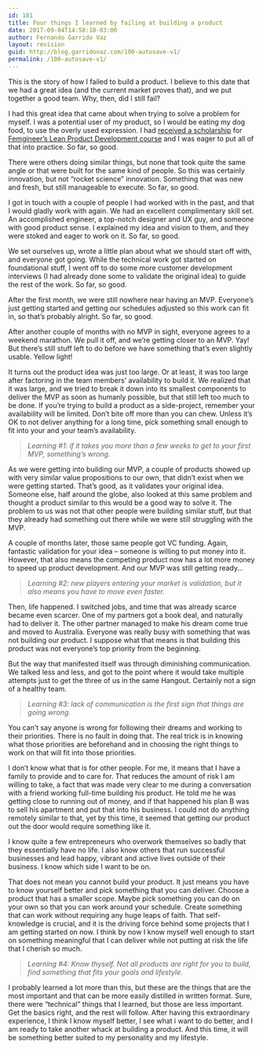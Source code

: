 ```yaml
---
id: 181
title: Four things I learned by failing at building a product
date: 2017-09-04T14:58:18-03:00
author: Fernando Garrido Vaz
layout: revision
guid: http://blog.garridovaz.com/100-autosave-v1/
permalink: /100-autosave-v1/
---
```

This is the story of how I failed to build a product. I believe to this date that we had a great idea (and the current market proves that), and we put together a good team. Why, then, did I still fail?

I had this great idea that came about when trying to solve a problem for myself. I was a potential user of my product, so I would be eating my dog food, to use the overly used expression. I had [received a scholarship](http://femgineer.com/2013/09/fernando-vaz-publicbeta-scholarship-winner/) for [Femgineer&#8217;s Lean Product Development course](http://femgineer.com/lean-product-development-course/) and I was eager to put all of that into practice. So far, so good.

There were others doing similar things, but none that took quite the same angle or that were built for the same kind of people. So this was certainly innovation, but not &#8220;rocket science&#8221; innovation. Something that was new and fresh, but still manageable to execute. So far, so good.

I got in touch with a couple of people I had worked with in the past, and that I would gladly work with again. We had an excellent complimentary skill set. An accomplished engineer, a top-notch designer and UX guy, and someone with good product sense. I explained my idea and vision to them, and they were stoked and eager to work on it. So far, so good.

We set ourselves up, wrote a little plan about what we should start off with, and everyone got going. While the technical work got started on foundational stuff, I went off to do some more customer development interviews (I had already done some to validate the original idea) to guide the rest of the work. So far, so good.

After the first month, we were still nowhere near having an MVP. Everyone&#8217;s just getting started and getting our schedules adjusted so this work can fit in, so that&#8217;s probably alright. So far, so good.

After another couple of months with no MVP in sight, everyone agrees to a weekend marathon. We pull it off, and we&#8217;re getting closer to an MVP. Yay! But there&#8217;s still stuff left to do before we have something that&#8217;s even slightly usable. Yellow light!

It turns out the product idea was just too large. Or at least, it was too large after factoring in the team members&#8217; availability to build it. We realized that it was large, and we tried to break it down into its smallest components to deliver the MVP as soon as humanly possible, but that still left too much to be done. If you&#8217;re trying to build a product as a side-project, remember your availability will be limited. Don&#8217;t bite off more than you can chew. Unless it&#8217;s OK to not deliver anything for a long time, pick something small enough to fit into your and your team&#8217;s availability.

> _Learning #1: if it takes you more than a few weeks to get to your first MVP, something&#8217;s wrong._

As we were getting into building our MVP, a couple of products showed up with very similar value propositions to our own, that didn&#8217;t exist when we were getting started. That&#8217;s good, as it validates your original idea. Someone else, half around the globe, also looked at this same problem and thought a product similar to this would be a good way to solve it. The problem to us was not that other people were building similar stuff, but that they already had something out there while we were still struggling with the MVP.

A couple of months later, those same people got VC funding. Again, fantastic validation for your idea &#8211; someone is willing to put money into it. However, that also means the competing product now has a lot more money to speed up product development. And our MVP was still getting ready&#8230;

> _Learning #2: new players entering your market is validation, but it also means you have to move even faster._

Then, life happened. I switched jobs, and time that was already scarce became even scarcer. One of my partners got a book deal, and naturally had to deliver it. The other partner managed to make his dream come true and moved to Australia. Everyone was really busy with something that was not building our product. I suppose what that means is that building this product was not everyone&#8217;s top priority from the beginning.

But the way that manifested itself was through diminishing communication. We talked less and less, and got to the point where it would take multiple attempts just to get the three of us in the same Hangout. Certainly not a sign of a healthy team.

> _Learning #3: lack of communication is the first sign that things are going wrong._

You can&#8217;t say anyone is wrong for following their dreams and working to their priorities. There is no fault in doing that. The real trick is in knowing what those priorities are beforehand and in choosing the right things to work on that will fit into those priorities.

I don&#8217;t know what that is for other people. For me, it means that I have a family to provide and to care for. That reduces the amount of risk I am willing to take, a fact that was made very clear to me during a conversation with a friend working full-time building his product. He told me he was getting close to running out of money, and if that happened his plan B was to sell his apartment and put that into his business. I could not do anything remotely similar to that, yet by this time, it seemed that getting our product out the door would require something like it.

I know quite a few entrepreneurs who overwork themselves so badly that they essentially have no life. I also know others that run successful businesses and lead happy, vibrant and active lives outside of their business. I know which side I want to be on.

That does not mean you cannot build your product. It just means you have to know yourself better and pick something that you can deliver. Choose a product that has a smaller scope. Maybe pick something you can do on your own so that you can work around your schedule. Create something that can work without requiring any huge leaps of faith. That self-knowledge is crucial, and it is the driving force behind some projects that I am getting started on now. I think by now I know myself well enough to start on something meaningful that I can deliver while not putting at risk the life that I cherish so much.

> _Learning #4: Know thyself. Not all products are right for you to build, find something that fits your goals and lifestyle._

I probably learned a lot more than this, but these are the things that are the most important and that can be more easily distilled in written format. Sure, there were &#8220;technical&#8221; things that I learned, but those are less important. Get the basics right, and the rest will follow. After having this extraordinary experience, I think I know myself better, I see what i want to do better, and I am ready to take another whack at building a product. And this time, it will be something better suited to my personality and my lifestyle.